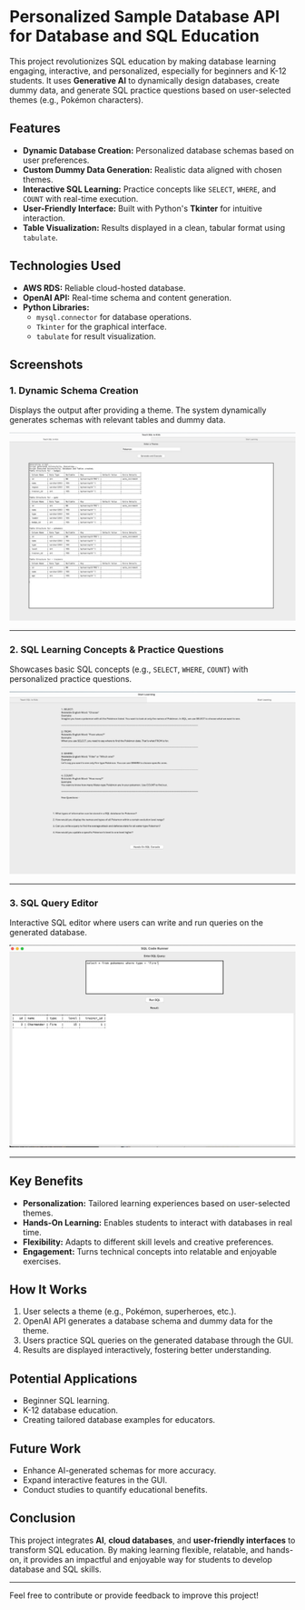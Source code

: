 # Personalized Sample Database API for Database and SQL Education

This project revolutionizes SQL education by making database learning engaging, interactive, and personalized, especially for beginners and K-12 students. It uses **Generative AI** to dynamically design databases, create dummy data, and generate SQL practice questions based on user-selected themes (e.g., Pokémon characters).

## Features
- **Dynamic Database Creation:** Personalized database schemas based on user preferences.
- **Custom Dummy Data Generation:** Realistic data aligned with chosen themes.
- **Interactive SQL Learning:** Practice concepts like `SELECT`, `WHERE`, and `COUNT` with real-time execution.
- **User-Friendly Interface:** Built with Python's **Tkinter** for intuitive interaction.
- **Table Visualization:** Results displayed in a clean, tabular format using `tabulate`.

## Technologies Used
- **AWS RDS:** Reliable cloud-hosted database.
- **OpenAI API:** Real-time schema and content generation.
- **Python Libraries:** 
  - `mysql.connector` for database operations.
  - `Tkinter` for the graphical interface.
  - `tabulate` for result visualization.

## Screenshots

### 1. **Dynamic Schema Creation**
Displays the output after providing a theme. The system dynamically generates schemas with relevant tables and dummy data.  

![Dynamic Schema Creation](dynamic_table_creation.jpeg)

---

### 2. **SQL Learning Concepts & Practice Questions**
Showcases basic SQL concepts (e.g., `SELECT`, `WHERE`, `COUNT`) with personalized practice questions.  

![SQL Learning Concepts](sql_concepts.jpeg)

---

### 3. **SQL Query Editor**
Interactive SQL editor where users can write and run queries on the generated database.  

![SQL Query Editor](sql_editor.jpeg)

---

## Key Benefits
- **Personalization:** Tailored learning experiences based on user-selected themes.
- **Hands-On Learning:** Enables students to interact with databases in real time.
- **Flexibility:** Adapts to different skill levels and creative preferences.
- **Engagement:** Turns technical concepts into relatable and enjoyable exercises.

## How It Works
1. User selects a theme (e.g., Pokémon, superheroes, etc.).
2. OpenAI API generates a database schema and dummy data for the theme.
3. Users practice SQL queries on the generated database through the GUI.
4. Results are displayed interactively, fostering better understanding.

## Potential Applications
- Beginner SQL learning.
- K-12 database education.
- Creating tailored database examples for educators.

## Future Work
- Enhance AI-generated schemas for more accuracy.
- Expand interactive features in the GUI.
- Conduct studies to quantify educational benefits.

## Conclusion
This project integrates **AI**, **cloud databases**, and **user-friendly interfaces** to transform SQL education. By making learning flexible, relatable, and hands-on, it provides an impactful and enjoyable way for students to develop database and SQL skills.

---
Feel free to contribute or provide feedback to improve this project!
